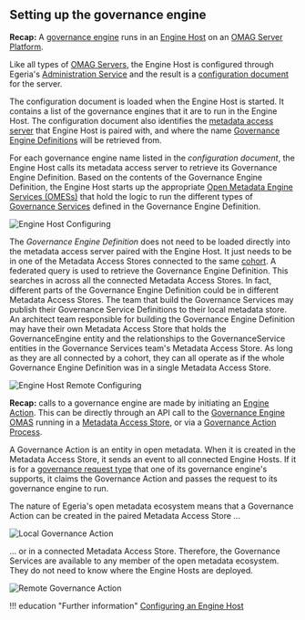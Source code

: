 <!-- SPDX-License-Identifier: CC-BY-4.0 -->
<!-- Copyright Contributors to the ODPi Egeria project 2020. -->

## Setting up the governance engine

**Recap:** A [governance engine](/concepts/governance-engine) runs in an [Engine Host](/concepts/engine-host) on an [OMAG Server Platform](/concepts/omag-server-platform).

Like all types of [OMAG Servers](/concepts/omag-server), the Engine Host is configured through Egeria's [Administration Service](/services/admin-services/overview) and the result is a [configuration document](/concepts/configuration-document) for the server.

The configuration document is loaded when the Engine Host is started.  It contains a list of the governance engines that it are to run in the Engine Host.  The configuration document also identifies the [metadata access server](/concepts/metadata-access-server) that Engine Host is paired with, and where the name [Governance Engine Definitions](/concepts/governance-engine-definition) will be retrieved from.  

For each governance engine name listed in the *configuration document*, the Engine Host calls its metadata access server to retrieve its Governance Engine Definition.  Based on the contents of the Governance Engine Definition, the Engine Host starts up the appropriate [Open Metadata Engine Services (OMESs)](/services/omes) that hold the logic to run the different types of [Governance Services](/concepts/governance-service) defined in the Governance Engine Definition.


![Engine Host Configuring](/patterns/metadata-governance/engine-host-configuring.svg)

The *Governance Engine Definition* does not need to be loaded directly into the metadata access server paired with the Engine Host.  It just needs to be in one of the Metadata Access Stores connected to the same [cohort](/features/cohort-operation/overview).  A federated query is used to retrieve the Governance Engine Definition.  This searches in across all the connected Metadata Access Stores.  In fact, different parts of the Governance Engine Definition could be in different Metadata Access Stores.  The team that build the Governance Services may publish their Governance Service Definitions to their local metadata store. An architect team responsible for building the Governance Engine Definition may have their own Metadata Access Store that holds the GovernanceEngine entity and the relationships to the GovernanceService entities in the Governance Services team's Metadata Access Store.  As long as they are all connected by a cohort, they can all operate as if the whole Governance Engine Definition was in a single Metadata Access Store.


![Engine Host Remote Configuring](/patterns/metadata-governance/engine-host-remote-configuring.svg)

**Recap:** calls to a governance engine are made by initiating an [Engine Action](/concepts/engine-action).  This can be directly through an API call to the [Governance Engine OMAS](/services/omas/governance-engine/overview) running in a [Metadata Access Store](/concepts/metadata-access-store), or via a [Governance Action Process](/concepts/governance-action-process).

A Governance Action is an entity in open metadata.  When it is created in the Metadata Access Store, it sends an event to all connected Engine Hosts.  If it is for a [governance request type](/concepts/governance-request-type) that one of its governance engine's supports, it claims the Governance Action and passes the request to its governance engine to run.

The nature of Egeria's open metadata ecosystem means that a Governance Action can be created in the paired Metadata Access Store ...

![Local Governance Action](/patterns/metadata-governance/engine-host-local-governance-action.svg)

... or in a connected Metadata Access Store.  Therefore, the Governance Services are available to any member of the open metadata ecosystem.  They do not need to know where the Engine Hosts are deployed.

![Remote Governance Action](/patterns/metadata-governance/engine-host-remote-governance-action.svg)


!!! education "Further information"
    [Configuring an Engine Host](/guides/admin/servers/configuring-an-engine-host)

